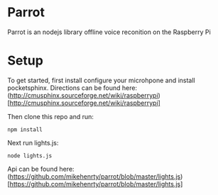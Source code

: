 # Parrot
Parrot is an nodejs library offline voice reconition on the Raspberry Pi

# Setup
To get started, first install configure your microhpone and install
pocketsphinx. Directions can be found here: 
(http://cmusphinx.sourceforge.net/wiki/raspberrypi)[http://cmusphinx.sourceforge.net/wiki/raspberrypi]

Then clone this repo and run:
```
npm install
```

Next run lights.js:
```
node lights.js
```

Api can be found here:
(https://github.com/mikehenrty/parrot/blob/master/lights.js)[https://github.com/mikehenrty/parrot/blob/master/lights.js]

